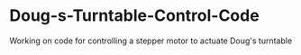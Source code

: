 # Doug-s-Turntable-Control-Code
Working on code for controlling a stepper motor to actuate Doug's turntable
